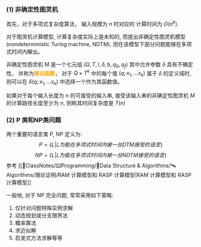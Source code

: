 ### (1) 非确定性图灵机
首先，对于多项式复杂度算法， 输入规模为 $n$ 时对应的 计算时间为 $O(n^k)$. 

对于图灵机计算模型, 计算复杂度实际上是未知的,  而提出非确定性图灵机模型 (nondeterministic Turing machine, NDTM). 而在该模型下部分问题能够在多项式时间内解出。

非确定性图灵机 M 是一个七元组 $(Q,T, I, \delta , b , q_0, q_f)$  其中允许参数 $\delta$ 具有不确定性， 并称为<b><mark style="background: transparent; color: orange">移动函数</mark></b>， 对于 $Q\times T^{k}$ 中的每个值  $(q; x_1, \dots x_k)$ 属于 $\delta$ 的定义域时,  则可以在 $\delta(q; x_1 , \dots  x_k)$ 中选择一个作为其函数值。 

如果对于每个输入长度为 n 的可接受的输入串,   接受该输入串的非确定性图灵机 $M$ 的计算路径长度至少为  $n$,  则称其时间复杂度是 $T(n)$ 

### (2) P 类和NP类问题 
两个重要的语言类 P, NP 定义为:
$$P  = \left\{  L|L 为能在多项式时间内被一台 DTM 接受的语言 \right\}$$
$$NP  = \left\{  L|L 为能在多项式时间内被一台 NDTM 接受的语言 \right\}$$
参考 [[📘ClassNotes/⌨️Programming/🌳Data Structure & Algorithms/🛰️Algorithms/理论证明/RAM 计算模型和 RASP 计算模型|RAM 计算模型和 RASP 计算模型]]  

一般地, 对于 NP 完全问题, 常常采用如下策略: 
1. 仅针对问题特殊实例求解  
2. 动态规划或分支限界法  
3. 概率算法 
4. 求近似解  
5. 启发式方法求解等等 
